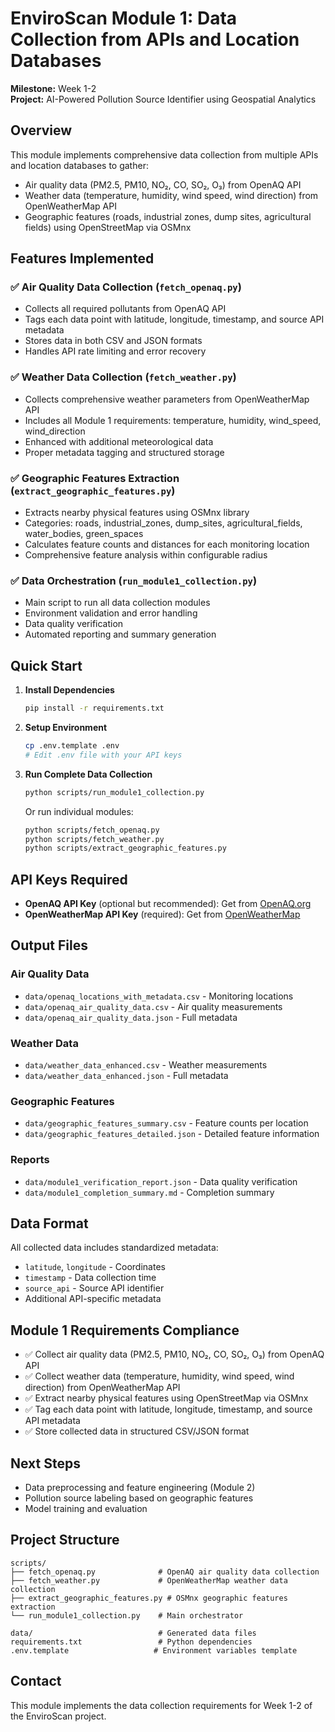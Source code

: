 # EnviroScan Module 1: Data Collection from APIs and Location Databases

**Milestone:** Week 1-2  
**Project:** AI-Powered Pollution Source Identifier using Geospatial Analytics

## Overview

This module implements comprehensive data collection from multiple APIs and location databases to gather:
- Air quality data (PM2.5, PM10, NO₂, CO, SO₂, O₃) from OpenAQ API
- Weather data (temperature, humidity, wind speed, wind direction) from OpenWeatherMap API
- Geographic features (roads, industrial zones, dump sites, agricultural fields) using OpenStreetMap via OSMnx

## Features Implemented

### ✅ Air Quality Data Collection (`fetch_openaq.py`)
- Collects all required pollutants from OpenAQ API
- Tags each data point with latitude, longitude, timestamp, and source API metadata
- Stores data in both CSV and JSON formats
- Handles API rate limiting and error recovery

### ✅ Weather Data Collection (`fetch_weather.py`)
- Collects comprehensive weather parameters from OpenWeatherMap API
- Includes all Module 1 requirements: temperature, humidity, wind_speed, wind_direction
- Enhanced with additional meteorological data
- Proper metadata tagging and structured storage

### ✅ Geographic Features Extraction (`extract_geographic_features.py`)
- Extracts nearby physical features using OSMnx library
- Categories: roads, industrial_zones, dump_sites, agricultural_fields, water_bodies, green_spaces
- Calculates feature counts and distances for each monitoring location
- Comprehensive feature analysis within configurable radius

### ✅ Data Orchestration (`run_module1_collection.py`)
- Main script to run all data collection modules
- Environment validation and error handling
- Data quality verification
- Automated reporting and summary generation

## Quick Start

1. **Install Dependencies**
   ```bash
   pip install -r requirements.txt
   ```

2. **Setup Environment**
   ```bash
   cp .env.template .env
   # Edit .env file with your API keys
   ```

3. **Run Complete Data Collection**
   ```bash
   python scripts/run_module1_collection.py
   ```

   Or run individual modules:
   ```bash
   python scripts/fetch_openaq.py
   python scripts/fetch_weather.py
   python scripts/extract_geographic_features.py
   ```

## API Keys Required

- **OpenAQ API Key** (optional but recommended): Get from [OpenAQ.org](https://openaq.org/)
- **OpenWeatherMap API Key** (required): Get from [OpenWeatherMap](https://openweathermap.org/api)

## Output Files

### Air Quality Data
- `data/openaq_locations_with_metadata.csv` - Monitoring locations
- `data/openaq_air_quality_data.csv` - Air quality measurements
- `data/openaq_air_quality_data.json` - Full metadata

### Weather Data
- `data/weather_data_enhanced.csv` - Weather measurements
- `data/weather_data_enhanced.json` - Full metadata

### Geographic Features
- `data/geographic_features_summary.csv` - Feature counts per location
- `data/geographic_features_detailed.json` - Detailed feature information

### Reports
- `data/module1_verification_report.json` - Data quality verification
- `data/module1_completion_summary.md` - Completion summary

## Data Format

All collected data includes standardized metadata:
- `latitude`, `longitude` - Coordinates
- `timestamp` - Data collection time
- `source_api` - Source API identifier
- Additional API-specific metadata

## Module 1 Requirements Compliance

- ✅ Collect air quality data (PM2.5, PM10, NO₂, CO, SO₂, O₃) from OpenAQ API
- ✅ Collect weather data (temperature, humidity, wind speed, wind direction) from OpenWeatherMap API  
- ✅ Extract nearby physical features using OpenStreetMap via OSMnx
- ✅ Tag each data point with latitude, longitude, timestamp, and source API metadata
- ✅ Store collected data in structured CSV/JSON format

## Next Steps

- Data preprocessing and feature engineering (Module 2)
- Pollution source labeling based on geographic features
- Model training and evaluation

## Project Structure

```
scripts/
├── fetch_openaq.py              # OpenAQ air quality data collection
├── fetch_weather.py             # OpenWeatherMap weather data collection
├── extract_geographic_features.py # OSMnx geographic features extraction
└── run_module1_collection.py    # Main orchestrator

data/                            # Generated data files
requirements.txt                 # Python dependencies
.env.template                   # Environment variables template
```

## Contact

This module implements the data collection requirements for Week 1-2 of the EnviroScan project.